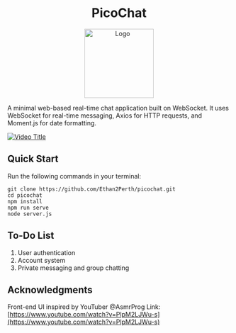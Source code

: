 <h1 align="center">PicoChat</h1>
<div align="center">
  <a href="https://github.com/Ethan2Perth/picochat">
    <img src="https://github.com/Ethan2Perth/picochat/assets/125174108/413932d5-2ea5-4b30-867c-6961bd12e742" alt="Logo" height="156">
  </a>
</div>

A minimal web-based real-time chat application built on WebSocket. It uses WebSocket for real-time messaging, Axios for HTTP requests, and Moment.js for date formatting.

[![Video Title](https://share.cxai.top/-pLPibvifaW)](https://github.com/Ethan2Perth/picochat/assets/125174108/47c95a82-8b23-47e5-b8ea-8cb51a318d06)

## Quick Start

Run the following commands in your terminal:

```shell
git clone https://github.com/Ethan2Perth/picochat.git
cd picochat
npm install
npm run serve
node server.js
```

## To-Do List
1. User authentication
2. Account system
3. Private messaging and group chatting

## Acknowledgments
Front-end UI inspired by YouTuber @AsmrProg
Link: [https://www.youtube.com/watch?v=PlpM2LJWu-s](https://www.youtube.com/watch?v=PlpM2LJWu-s)
